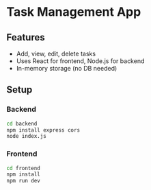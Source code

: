 # Task Management App

## Features
- Add, view, edit, delete tasks
- Uses React for frontend, Node.js for backend
- In-memory storage (no DB needed)

## Setup

### Backend
```bash
cd backend
npm install express cors
node index.js
```

### Frontend
```bash
cd frontend
npm install
npm run dev
